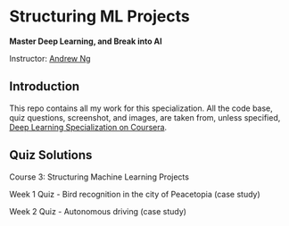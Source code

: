 # Structuring ML Projects
**Master Deep Learning, and Break into AI**

Instructor: [Andrew Ng](http://www.andrewng.org/)

## Introduction

This repo contains all my work for this specialization. All the code base, quiz questions, screenshot, and images, are taken from, unless specified, [Deep Learning Specialization on Coursera](https://www.coursera.org/specializations/deep-learning).

## Quiz Solutions

Course 3: Structuring Machine Learning Projects

Week 1 Quiz - Bird recognition in the city of Peacetopia (case study)

Week 2 Quiz - Autonomous driving (case study)


